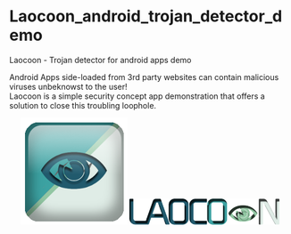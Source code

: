 # Laocoon_android_trojan_detector_demo
Laocoon - Trojan detector for android apps demo 

Android Apps side-loaded from 3rd party websites can contain
malicious viruses unbeknowst to the user!<br/>
Laocoon is a simple security concept app demonstration that 
offers a solution to close this troubling loophole. 

 <p align="center"> 
<img src="laocoon_logo_i.png"  alt="laocoon_icon_logo">
<img src="laocoon_logo_s.png"  alt="laocoon_small_logo">
</p>